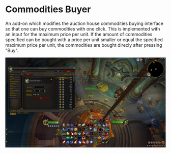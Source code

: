 # Commodities Buyer

An add-on which modifies the auction house commodities buying interface so that one can buy commodities with one click. This is implemented with an input for the maximum price per unit. If the amount of commodities specified can be bought with a price per unit smaller or equal the specified maximum price per unit, the commodities are bought direcly after pressing "Buy".

![Preview of add-on](preview.jpg)
